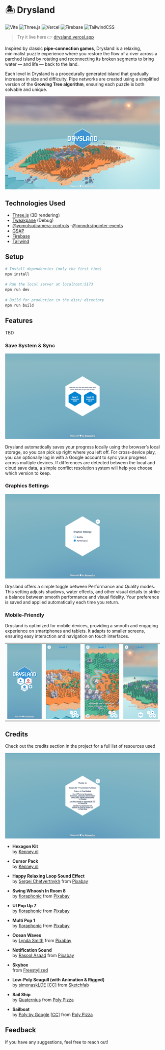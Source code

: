 # 🏝️ Drysland

![Vite](https://img.shields.io/badge/Vite-B73BFE?style=for-the-badge&logo=vite&logoColor=FFD62E)
![Three.js	](https://img.shields.io/badge/ThreeJs-black?style=for-the-badge&logo=three.js&logoColor=white)
![Vercel](https://img.shields.io/badge/Vercel-000000?style=for-the-badge&logo=vercel&logoColor=white)
![Firebase](https://img.shields.io/badge/firebase-a08021?style=for-the-badge&logo=firebase&logoColor=ffcd34)
![TailwindCSS](https://img.shields.io/badge/Tailwind_CSS-38B2AC?style=for-the-badge&logo=tailwind-css&logoColor=white)

> Try it live here 👉 [drysland.vercel.app](https://drysland.vercel.app)

Inspired by classic **pipe-connection games**, Drysland is a relaxing, minimalist puzzle experience where you restore the flow of a river across a parched island by rotating and reconnecting its broken segments to bring water — and life — back to the land.

Each level in Drysland is a procedurally generated island that gradually increases in size and difficulty.
Pipe networks are created using a simplified version of the **Growing Tree algorithm**, ensuring each puzzle is both solvable and unique.

<img src="./static/cover.png" alt="Cover"  >

## Technologies Used

- [Three.js](https://threejs.org/) (3D rendering)
- [Tweakpane](https://tweakpane.github.io/docs/) (Debug)
- [@yomotsu/camera-controls](https://github.com/yomotsu/camera-controls) -[@pmndrs/pointer-events](https://www.npmjs.com/package/@pmndrs/pointer-events)
- [GSAP](https://gsap.com/)
- [Firebase](https://firebase.google.com/)
- [Tailwind](https://tailwindcss.com/)

## Setup

```bash
# Install dependencies (only the first time)
npm install

# Run the local server at localhost:5173
npm run dev

# Build for production in the dist/ directory
npm run build
```

## Features

TBD

### Save System & Sync

<img src="./screens/state-conflict.png" alt="Cover"  >

Drysland automatically saves your progress locally using the browser’s local storage, so you can pick up right where you left off.
For cross-device play, you can optionally log in with a Google account to sync your progress across multiple devices.
If differences are detected between the local and cloud save data, a simple conflict resolution system will help you choose which version to keep.

### Graphics Settings

<img src="./screens/settings.png" alt="Settings"  >

Drysland offers a simple toggle between Performance and Quality modes. This setting adjusts shadows, water effects, and other visual details to strike a balance between smooth performance and visual fidelity. Your preference is saved and applied automatically each time you return.

### Mobile-Friendly

Drysland is optimized for mobile devices, providing a smooth and engaging experience on smartphones and tablets. It adapts to smaller screens, ensuring easy interaction and navigation on touch interfaces.

|                                                             |                                                               |                                                            |                                                                  |
| ----------------------------------------------------------- | ------------------------------------------------------------- | ---------------------------------------------------------- | ---------------------------------------------------------------- |
| <img src="./screens/mobile-1.png" alt="Mobile Main Menu"  > | <img src="./screens/mobile-2.png" alt="Mobile Level Start"  > | <img src="./screens/mobile-3.png" alt="Mobile Gameplay"  > | <img src="./screens/mobile-4.png" alt="Mobile Level Complete"  > |

## Credits

Check out the credits section in the project for a full list of resources used

<img src="./screens/credits.png" alt="Credits"  >

- **Hexagon Kit**  
  by [Kenney.nl](https://kenney.nl/assets/hexagon-kit)

- **Cursor Pack**  
  by [Kenney.nl](https://kenney.nl/assets/cursor-pack)

- **Happy Relaxing Loop Sound Effect**  
  by [Sergei Chetvertnykh](https://pixabay.com/users/sergequadrado-24990007/?utm_source=link-attribution&utm_medium=referral&utm_campaign=music&utm_content=275487) from [Pixabay](https://pixabay.com/sound-effects//?utm_source=link-attribution&utm_medium=referral&utm_campaign=music&utm_content=275487)

- **Swing Whoosh In Room 8**  
  by [floraphonic](https://pixabay.com/users/floraphonic-38928062/?utm_source=link-attribution&utm_medium=referral&utm_campaign=music&utm_content=234259) from [Pixabay](https://pixabay.com//?utm_source=link-attribution&utm_medium=referral&utm_campaign=music&utm_content=234259)

- **UI Pop Up 7**  
  by [floraphonic](https://pixabay.com/users/floraphonic-38928062/?utm_source=link-attribution&utm_medium=referral&utm_campaign=music&utm_content=197891) from [Pixabay](https://pixabay.com//?utm_source=link-attribution&utm_medium=referral&utm_campaign=music&utm_content=197891)

- **Multi Pop 1**  
  by [floraphonic](https://pixabay.com/users/floraphonic-38928062/?utm_source=link-attribution&utm_medium=referral&utm_campaign=music&utm_content=188165) from [Pixabay](https://pixabay.com//?utm_source=link-attribution&utm_medium=referral&utm_campaign=music&utm_content=188165)

- **Ocean Waves**  
  by [Lynda Smith](https://pixabay.com/users/missywhimsyart-4358466/?utm_source=link-attribution&utm_medium=referral&utm_campaign=music&utm_content=266187) from [Pixabay](https://pixabay.com/sound-effects//?utm_source=link-attribution&utm_medium=referral&utm_campaign=music&utm_content=266187)

- **Notification Sound**  
  by [Rasool Asaad](https://pixabay.com/users/rasoolasaad-47313572/?utm_source=link-attribution&utm_medium=referral&utm_campaign=music&utm_content=269266) from [Pixabay](https://pixabay.com//?utm_source=link-attribution&utm_medium=referral&utm_campaign=music&utm_content=269266)

- **Skybox**  
  from [Freestylized](https://freestylized.com/skybox/sky_42/)

- **Low-Poly Seagull (with Animation & Rigged)**  
  by [simonaskLDE](https://skfb.ly/orun9) [[CC](http://creativecommons.org/licenses/by/4.0/)] from [Sketchfab](https://sketchfab.com)

- **Sail Ship**  
  by [Quaternius](https://poly.pizza/m/cIzO4MBPqI) from [Poly Pizza](https://poly.pizza)

- **Sailboat**  
  by [Poly by Google](https://poly.pizza/m/1d76pfN4Dne) [[CC](https://creativecommons.org/licenses/by/3.0/)] from [Poly Pizza](https://poly.pizza)

## Feedback

If you have any suggestions, feel free to reach out!
